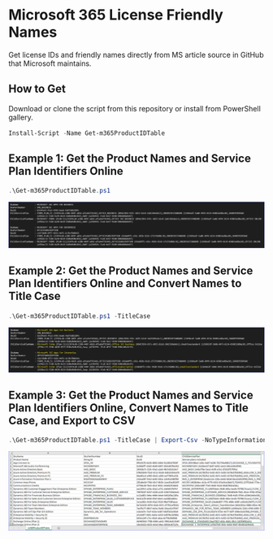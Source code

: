 # Microsoft 365 License Friendly Names
Get license IDs and friendly names directly from MS article source in GitHub that Microsoft maintains.

## How to Get

Download or clone the script from this repository or install from PowerShell gallery.

```PowerShell
Install-Script -Name Get-m365ProductIDTable
```


## Example 1: Get the Product Names and Service Plan Identifiers Online

```PowerShell
.\Get-m365ProductIDTable.ps1
```

![Example 1](img/Example1.png)

## Example 2: Get the Product Names and Service Plan Identifiers Online and Convert Names to Title Case

```PowerShell
.\Get-m365ProductIDTable.ps1 -TitleCase
```

![Example 2](img/Example2.png)

## Example 3: Get the Product Names and Service Plan Identifiers Online, Convert Names to Title Case, and Export to CSV

```PowerShell
.\Get-m365ProductIDTable.ps1 -TitleCase | Export-Csv -NoTypeInformation -Path .\m365ProductIDTable.csv
```

![Example 1](img/Example3.png)